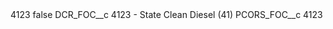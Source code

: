 <?xml version="1.0" encoding="UTF-8"?>
<CustomMetadata xmlns="http://soap.sforce.com/2006/04/metadata" xmlns:xsi="http://www.w3.org/2001/XMLSchema-instance" xmlns:xsd="http://www.w3.org/2001/XMLSchema">
    <label>4123</label>
    <protected>false</protected>
    <values>
        <field>DCR_FOC__c</field>
        <value xsi:type="xsd:string">4123 - State Clean Diesel (41)</value>
    </values>
    <values>
        <field>PCORS_FOC__c</field>
        <value xsi:type="xsd:string">4123</value>
    </values>
</CustomMetadata>
